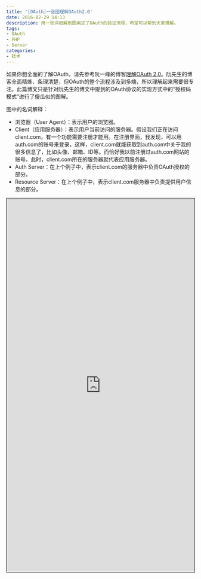 ```yaml
---
title: '[OAuth]一张图理解OAuth2.0'
date: 2016-02-29 14:13 
description: 用一张详细解剖图阐述了OAuth的验证流程，希望可以帮到大家理解。
tags: 
- OAuth
- PHP
- Server
categories: 
- 技术
---
```



如果你想全面的了解OAuth，请先参考阮一峰的博客[理解OAuth 2.0](http://www.ruanyifeng.com/blog/2014/05/oauth_2_0.html)。阮先生的博客全面精炼、条理清楚，但OAuth的整个流程涉及到多端，所以理解起来需要很专注。此篇博文只是针对阮先生的博文中提到的OAuth协议的实现方式中的“授权码模式”进行了傻瓜似的图解。

图中的名词解释：

* 浏览器（User Agent）：表示用户的浏览器。
* Client（应用服务器）：表示用户当前访问的服务器。假设我们正在访问client.com，有一个功能需要注册才能用。在注册界面，我发现，可以用auth.com的账号来登录，这样，client.com就能获取到auth.com中关于我的很多信息了，比如头像、邮箱、ID等。而恰好我以前注册过auth.com网站的账号。此时，client.com所在的服务器就代表应用服务器。
* Auth Server：在上个例子中，表示client.com的服务器中负责OAuth授权的部分。
* Resource Server：在上个例子中，表示client.com服务器中负责提供用户信息的部分。


<iframe id="embed_dom" name="embed_dom" frameborder="0" style="border:1px solid #000;display:block;width:100%; height:1000px;" src="https://www.processon.com/embed/56d3d11fe4b0d06b7057a9ff"></iframe>